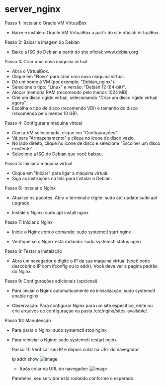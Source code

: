 # server_nginx
Passo 1: Instalar o Oracle VM VirtualBox
  - Baixe e instale o Oracle VM VirtualBox a partir do site oficial: VirtualBox.

Passo 2: Baixar a imagem do Debian
  - Baixe a ISO do Debian a partir do site oficial: www.debian.org

Passo 3: Criar uma nova máquina virtual
  - Abra o VirtualBox.
  - Clique em "Novo" para criar uma nova máquina virtual.
  - Dê um nome à VM (por exemplo, "Debian_nginx").
  - Selecione o tipo: "Linux" e versão: "Debian 12 (64-bit)".
  - Alocar memória RAM (recomendo pelo menos 1024 MB).
  - Crie um disco rígido virtual, selecionando "Criar um disco rígido virtual agora".
  - Escolha o tipo de disco (recomendo VDI) e tamanho do disco (recomendo pelo menos 10 GB).
    
Passo 4: Configurar a máquina virtual
  - Com a VM selecionada, clique em "Configurações".
  - Vá para "Armazenamento" e clique no ícone de disco vazio.
  - No lado direito, clique no ícone de disco e selecione "Escolher um disco existente".
  - Selecione a ISO do Debian que você baixou.

Passo 5: Iniciar a máquina virtual
  - Clique em "Iniciar" para ligar a máquina virtual.
  - Siga as instruções na tela para instalar o Debian.
    
Passo 6: Instalar o Nginx
- Atualize os pacotes. Abra o terminal e digite:
  sudo apt update
  sudo apt upgrade

- Instale o Nginx:
  sudo apt install nginx

Passo 7: Iniciar o Nginx
- Inicie o Nginx com o comando:
  sudo systemctl start nginx
  
- Verifique se o Nginx está rodando:
  sudo systemctl status nginx
  
Passo 8: Testar a instalação
- Abra um navegador e digite o IP da sua máquina virtual (você pode descobrir o IP com ifconfig ou ip addr).
  Você deve ver a página padrão do Nginx.

Passo 9: Configurações adicionais (opcional)
- Para iniciar o Nginx automaticamente na inicialização:
  sudo systemctl enable nginx
  
- Observação: Para configurar Nginx para um site específico, edite ou crie arquivos de configuração na pasta /etc/nginx/sites-available/.

Passo 10: Manutenção
- Para parar o Nginx:
  sudo systemctl stop nginx
  
- Para reiniciar o Nginx:
  sudo systemctl restart nginx

  Passo 11: Verificar seu IP e depois colar na URL do navegador

  ip addr show
  ![image](https://github.com/user-attachments/assets/ac0d746a-747b-43d7-96f9-dec2a4ef9254)

  - Após colar na URL do navegador:
    ![image](https://github.com/user-attachments/assets/e14b5b3d-1c05-4b78-a9e5-22278d609cf8)
    
  Parabéns, seu servidor está rodando conforme o esperado.
  
    




  

